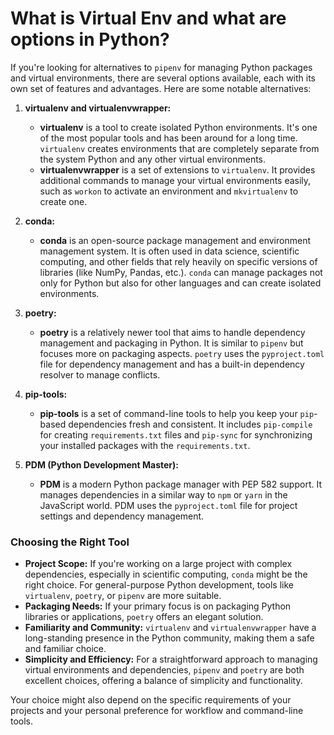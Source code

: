 # What is Virtual Env and what are options in Python?
If you're looking for alternatives to `pipenv` for managing Python packages and virtual environments, there are several options available, each with its own set of features and advantages. Here are some notable alternatives:

1. **virtualenv and virtualenvwrapper:**
   - **virtualenv** is a tool to create isolated Python environments. It's one of the most popular tools and has been around for a long time. `virtualenv` creates environments that are completely separate from the system Python and any other virtual environments.
   - **virtualenvwrapper** is a set of extensions to `virtualenv`. It provides additional commands to manage your virtual environments easily, such as `workon` to activate an environment and `mkvirtualenv` to create one.

2. **conda:**
   - **conda** is an open-source package management and environment management system. It is often used in data science, scientific computing, and other fields that rely heavily on specific versions of libraries (like NumPy, Pandas, etc.). `conda` can manage packages not only for Python but also for other languages and can create isolated environments.

3. **poetry:**
   - **poetry** is a relatively newer tool that aims to handle dependency management and packaging in Python. It is similar to `pipenv` but focuses more on packaging aspects. `poetry` uses the `pyproject.toml` file for dependency management and has a built-in dependency resolver to manage conflicts.

4. **pip-tools:**
   - **pip-tools** is a set of command-line tools to help you keep your `pip`-based dependencies fresh and consistent. It includes `pip-compile` for creating `requirements.txt` files and `pip-sync` for synchronizing your installed packages with the `requirements.txt`.

5. **PDM (Python Development Master):**
   - **PDM** is a modern Python package manager with PEP 582 support. It manages dependencies in a similar way to `npm` or `yarn` in the JavaScript world. PDM uses the `pyproject.toml` file for project settings and dependency management.

### Choosing the Right Tool

- **Project Scope:** If you're working on a large project with complex dependencies, especially in scientific computing, `conda` might be the right choice. For general-purpose Python development, tools like `virtualenv`, `poetry`, or `pipenv` are more suitable.
- **Packaging Needs:** If your primary focus is on packaging Python libraries or applications, `poetry` offers an elegant solution.
- **Familiarity and Community:** `virtualenv` and `virtualenvwrapper` have a long-standing presence in the Python community, making them a safe and familiar choice.
- **Simplicity and Efficiency:** For a straightforward approach to managing virtual environments and dependencies, `pipenv` and `poetry` are both excellent choices, offering a balance of simplicity and functionality.

Your choice might also depend on the specific requirements of your projects and your personal preference for workflow and command-line tools.
